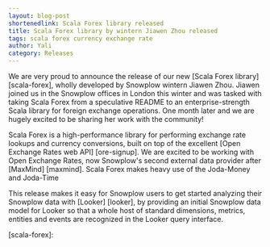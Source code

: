 ```yaml
---
layout: blog-post
shortenedlink: Scala Forex library released
title: Scala Forex library by wintern Jiawen Zhou released
tags: scala forex currency exchange rate
author: Yali
category: Releases
---
```


We are very proud to announce the release of our new [Scala Forex library] [scala-forex], wholly developed by Snowplow wintern Jiawen Zhou. Jiawen joined us in the Snowplow offices in London this winter and was tasked with taking Scala Forex from a speculative README to an enterprise-strength Scala library for foreign exchange operations. One month later and we are hugely excited to be sharing her work with the community!

Scala Forex is a high-performance library for performing exchange rate lookups and currency conversions, built on top of the excellent [Open Exchange Rates web API] [ore-signup]. We are excited to be working with Open Exchange Rates, now Snowplow's second external data provider after [MaxMind] [maxmind]. Scala Forex makes heavy use of the Joda-Money and Joda-Time


 This release makes it easy for Snowplow users to get started analyzing their Snowplow data with [Looker] [looker], by providing an initial Snowplow data model for Looker so that a whole host of standard dimensions, metrics, entities and events are recognized in the Looker query interface.


 [scala-forex]: 